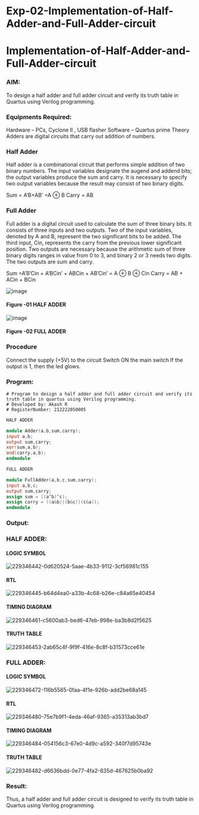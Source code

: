 # Exp-02-Implementation-of-Half-Adder-and-Full-Adder-circuit

# Implementation-of-Half-Adder-and-Full-Adder-circuit
### AIM:
To design a half adder and full adder circuit and verify its truth table in Quartus using Verilog programming.

### Equipments Required:
Hardware – PCs, Cyclone II , USB flasher
Software – Quartus prime
Theory
Adders are digital circuits that carry out addition of numbers.

### Half Adder
Half adder is a combinational circuit that performs simple addition of two binary numbers. The input variables designate the augend and addend bits; the output variables produce the sum and carry. It is necessary to specify two output variables because the result may consist of two binary digits.

Sum = A’B+AB’ =A ⊕ B Carry = AB

### Full Adder
Full adder is a digital circuit used to calculate the sum of three binary bits. It consists of three inputs and two outputs. Two of the input variables, denoted by A and B, represent the two significant bits to be added. The third input, Cin, represents the carry from the previous lower significant position. Two outputs are necessary because the arithmetic sum of three binary digits ranges in value from 0 to 3, and binary 2 or 3 needs two digits. The two outputs are sum and carry.

Sum =A’B’Cin + A’BCin’ + ABCin + AB’Cin’ = A ⊕ B ⊕ Cin Carry = AB + ACin + BCin

 ![image](https://user-images.githubusercontent.com/36288975/163552156-a13e5a56-c638-4110-97d9-8896907c8d25.png)

#### Figure -01 HALF ADDER 


![image](https://user-images.githubusercontent.com/36288975/163552057-b3547877-6d07-45b4-b7e0-bcfebfad9e1d.png)

#### Figure -02 FULL ADDER 

### Procedure

Connect the supply (+5V) to the circuit
Switch ON the main switch
If the output is 1, then the led glows.
### Program:
```
# Program to design a half adder and full adder circuit and verify its truth table in quartus using Verilog programming.
# Developed by: Akash R
# RegisterNumber: 212222050005
```
``` verilog
HALF ADDER

module Adder(a,b,sum,carry);
input a,b;
output sum,carry;
xor(sum,a,b);
and(carry,a,b);
endmodule 

```
``` verilog
FULL ADDER

module FullAdder(a,b,c,sum,carry);
input a,b,c;
output sum,carry;
assign sum = ((a^b)^c);
assign carry = ((a&b)|(b&c)|(c&a));
endmodule
```
### Output:
### HALF ADDER:

#### LOGIC SYMBOL

![229346442-0d620524-5aae-4b33-9112-3cf56981c155](https://user-images.githubusercontent.com/130548870/231551393-1cf33d60-9c2d-4af2-9332-dcc721eff397.png)

#### RTL


![229346445-b64d4ea0-a33b-4c68-b26e-c84a65e40454](https://user-images.githubusercontent.com/130548870/231551646-801a0d0d-b5aa-4566-af0a-75cde78fbce1.png)

#### TIMING DIAGRAM


![229346461-c5600ab3-bed6-47eb-998e-ba3b8d2f5625](https://user-images.githubusercontent.com/130548870/231552315-5a5fd2e8-d036-4096-89b5-d139e047956f.jpeg)

#### TRUTH TABLE 

![229346453-2ab65c4f-9f9f-416e-8c8f-b31573cce61e](https://user-images.githubusercontent.com/130548870/231551738-51e6df25-7164-42d8-93b9-da82f4cf7bc5.png)

### FULL ADDER:
#### LOGIC SYMBOL

![229346472-116b5565-0faa-4f1e-926b-add2be68a145](https://user-images.githubusercontent.com/130548870/231551796-cf6de03c-a83b-4b0c-af73-a4f934b40d0a.png)

#### RTL
![229346480-75e7b9f1-4eda-46af-9365-a35313ab3bd7](https://user-images.githubusercontent.com/130548870/231552377-d4b57eed-a925-457b-b3b6-ba432b36511f.png)


#### TIMING DIAGRAM

![229346484-054156c3-67e0-4d9c-a592-340f7d95743e](https://user-images.githubusercontent.com/130548870/231552416-a82df56b-13a0-4af7-936d-eead17396553.jpeg)

#### TRUTH TABLE

![229346482-d6636bdd-0e77-4fa2-835d-467625b0ba92](https://user-images.githubusercontent.com/130548870/231551927-f55df1b0-6e62-4292-8425-2a22489e6e82.png)


### Result:
Thus, a half adder and full adder circuit is designed to verify its truth table in Quartus using Verilog programming.

